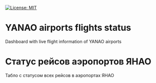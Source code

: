 [![License: MIT](https://img.shields.io/badge/License-MIT-yellow.svg)](https://opensource.org/licenses/MIT)
# YANAO airports flights status

Dashboard with live flight information of YANAO airports

# Статус рейсов аэропортов ЯНАО

Табло с статусом всех рейсов в аэропортах ЯНАО